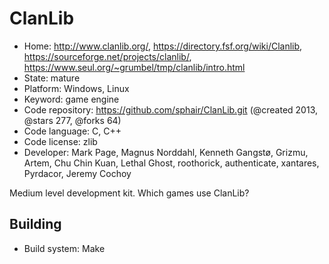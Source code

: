 # ClanLib

- Home: http://www.clanlib.org/, https://directory.fsf.org/wiki/Clanlib, https://sourceforge.net/projects/clanlib/, https://www.seul.org/~grumbel/tmp/clanlib/intro.html
- State: mature
- Platform: Windows, Linux
- Keyword: game engine
- Code repository: https://github.com/sphair/ClanLib.git (@created 2013, @stars 277, @forks 64)
- Code language: C, C++
- Code license: zlib
- Developer: Mark Page, Magnus Norddahl, Kenneth Gangstø, Grizmu, Artem, Chu Chin Kuan, Lethal Ghost, roothorick, authenticate, xantares, Pyrdacor, Jeremy Cochoy

Medium level development kit.
Which games use ClanLib?

## Building

- Build system: Make

